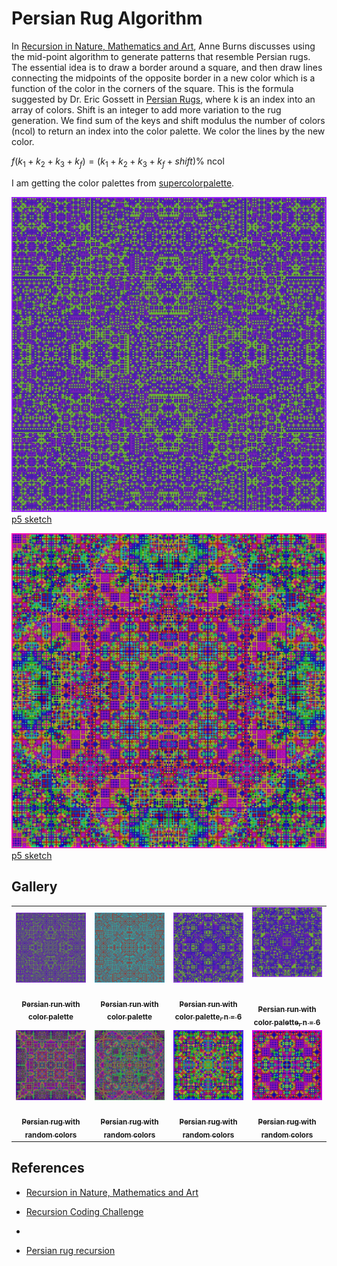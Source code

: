 # Persian Rug Algorithm

In [Recursion in Nature, Mathematics and Art](https://archive.bridgesmathart.org/2005/bridges2005-9.pdf), Anne Burns discusses using the mid-point algorithm to generate patterns that resemble Persian rugs. The essential idea is to draw a border around a square, and then draw lines connecting the midpoints of the opposite border in a new color which is a function of the color in the corners of the square. This is the formula suggested by Dr. Eric Gossett in [Persian Rugs](https://www.youtube.com/watch?v=0wfPlzPvZiQ), where k is an index into an array of colors. Shift is an integer to add more variation to the rug generation. We find sum of the keys and shift modulus the number of colors (ncol) to return an index into the color palette. We color the lines by the new color.

$f(k_1 + k_2 + k_3 + k_f) = (k_1 + k_2 + k_3 + k_f + shift) \%$ ncol

I am getting the color palettes from [supercolorpalette](https://supercolorpalette.com).

![rug - palette](assets/rug.jpg)
[p5 sketch](https://editor.p5js.org/kfahn/sketches/2KJqdr_MC)

![rug - random colors](assets/rug-random-2.jpg)
[p5 sketch](https://editor.p5js.org/kfahn/sketches/65HDqIkba)

## Gallery

<!-- IMAGE-LIST:START - Do not remove or modify this section -->
<!-- prettier-ignore-start -->
<!-- markdownlint-disable -->
<table>
  <tbody>
  <tr>
      <td align="center"><a href=""> <img class="img" src="assets/rug.jpg" alt="Rug with color palette, n = 8" style="vertical-align:top;" width="600" /><br /><sub><b><br/>Persian run with color palette</b></sub></a></td>
      <td align="center"><a href=""> <img class="img" src="assets/rug8.jpg" alt="Rug with color palette, n = 8" style="vertical-align:top;" width="600" /><br /><sub><b><br/>Persian run with color palette</b></sub></a></td>
      <td align="center"><a href=""> <img class="img" src="assets/rug1.jpg" alt="Rug with color palette" style="vertical-align:top;" width="600" /><br /><sub><b><br/>Persian run with color palette, n = 6</b></sub></a></td>
     <td align="center"><a href=""> <img class="img" src="assets/rug2.jpg" alt="Rug with color palette" style=" display: block;
    margin-left: auto;
    margin-right: auto;" width="600" /><br /><sub><b><br/>Persian run with color palette, n = 6</b></sub></a></td>
</tr>
<tr>
      <td align="center"><a href=""> <img class="img" src="assets/rug-random-0.jpg" alt="Persian rug with random colors, n = 8" style="vertical-align:top;" width="600" /><br /><sub><b><br/>Persian rug with random colors</b></sub></a></td>
       <td align="center"><a href=""> <img class="img" src="assets/rug-random-1.jpg" alt="Persian rug with random colors, n = 8" style="vertical-align:top;" width="600" /><br /><sub><b><br/>Persian rug with random colors</b></sub></a></td>
      <td align="center"><a href=""> <img class="img" src="assets/rug-random-3.jpg" alt="Persian rug with random colors, n = 6" style="vertical-align:top;" width="600" /><br /><sub><b><br/>Persian rug with random colors</b></sub></a></td>
     <td align="center"><a href=""> <img class="img" src="assets/rug-random-4.jpg" alt="Persian rug with random colors, n = 6" style="vertical-align:top;" width="600" /><br /><sub><b><br/>Persian rug with random colors</b></sub></a></td>
</tr> 
 </tbody>
</table>

<!-- markdownlint-restore -->
<!-- prettier-ignore-end -->

<!-- IMAGE-LIST:END -->

## References

- [Recursion in Nature, Mathematics and Art](https://archive.bridgesmathart.org/2005/bridges2005-9.pdf)

- [Recursion Coding Challenge](https://thecodingtrain.com/challenges/77-recursion)

-

- [Persian rug recursion](https://stackoverflow.com/questions/26226531/persian-rug-recursion)
